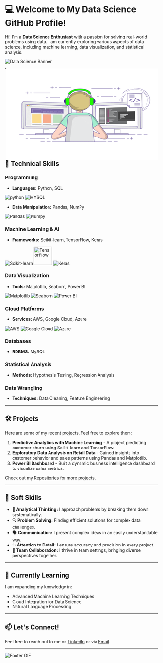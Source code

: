 # 💻 Welcome to My Data Science GitHub Profile!

Hi! I'm a **Data Science Enthusiast** with a passion for solving real-world problems using data. I am currently exploring various aspects of data science, including machine learning, data visualization, and statistical analysis.

![Data Science Banner](https://github.com/user-attachments/assets/8270442c-df8c-41f2-ba1d-aed2e4c36bf9) <!-- Replace with your own image -->

<img align="right" height="300" width="500" src="https://raw.githubusercontent.com/mikonoid/mikonoid/main/images/gifs/coder3.gif" />

---

## 🚀 **Technical Skills**

### Programming
- **Languages:** Python, SQL

<p align="left"><img 
src="https://github.com/user-attachments/assets/fb193712-51f0-4d4a-b822-d0466c034353" alt="python" title="python" width="60" height="60"/> <img src="https://github.com/user-attachments/assets/1bd26e2e-a762-41ab-a6c8-535cdca9df3b" alt="MYSQL" title="MYSQL" width="80" height="60"/>  </p>

- **Data Manipulation:** Pandas, NumPy  

<p align="left"><img 
src="https://github.com/user-attachments/assets/dea647dc-cd87-416f-a213-45821ea0a9a8" alt="Pandas" title="pandas" width="80" height="60"/> <img src="https://github.com/user-attachments/assets/ecfd80be-4919-4e53-a6c9-f5804046ba77" alt="Numpy" title="Numpy" width="60" height="60"/>  </p>


### Machine Learning & AI

- **Frameworks:** Scikit-learn, TensorFlow, Keras

<p align="left"><img 
src="https://github.com/user-attachments/assets/d179410a-25c0-42a6-bfea-b90d9d846cbc" alt="Scikit-learn" title="Scikit-learn" width="80" height="60"/> <img src="https://github.com/user-attachments/assets/d785aef0-48f1-4e93-83f0-840980a89821" title="TensorFlow" width="60" height="60"/> <img src="https://github.com/user-attachments/assets/1350d035-4d39-4a1a-880d-3226b92be1ec" alt="Keras" title="Keras" width="60" height="60"/>  </p>

### Data Visualization

- **Tools:** Matplotlib, Seaborn, Power BI

<p align="left"><img 
src="https://github.com/user-attachments/assets/060231db-5d6f-451f-ad2f-c54cd3fa5a84" alt="Matplotlib" title="Matplotlib" width="80" height="60"/> <img src="https://github.com/user-attachments/assets/b6f5e105-7009-4c97-8d1c-b73d59d1320e" alt="Seaborn" title="Seaborn" width="60" height="60"/> <img src="https://github.com/user-attachments/assets/8a7d6682-d126-462f-87ba-a02d4c6b0bec" alt="Power BI" title="Power BI" width="60" height="60"/>  </p>


### Cloud Platforms

- **Services:** AWS, Google Cloud, Azure

<p align="left"><img 
src="https://github.com/user-attachments/assets/901e476c-e7c8-4eba-96b9-1edba690f2aa" alt="AWS" title="AWS" width="80" height="60"/> <img src="https://github.com/user-attachments/assets/713cca13-5dda-4ed1-b9d2-13132fb51472" alt="Google Cloud" title="Google Cloud" width="60" height="60"/>  <img src="https://github.com/user-attachments/assets/901376d3-b952-4dee-86bc-d44084de1425" alt="Azure" title="Azure" width="60" height="60"/> </p>

### Databases
- **RDBMS:** MySQL  

### Statistical Analysis

- **Methods:** Hypothesis Testing, Regression Analysis  

### Data Wrangling

- **Techniques:** Data Cleaning, Feature Engineering  

---

## 🛠 **Projects**
Here are some of my recent projects. Feel free to explore them:

1. **Predictive Analytics with Machine Learning** - A project predicting customer churn using Scikit-learn and TensorFlow.
2. **Exploratory Data Analysis on Retail Data** - Gained insights into customer behavior and sales patterns using Pandas and Matplotlib.
3. **Power BI Dashboard** - Built a dynamic business intelligence dashboard to visualize sales metrics.

Check out my [Repositories](https://github.com/your-profile-name) for more projects.

---

## 🌟 **Soft Skills**
- 🧠 **Analytical Thinking:** I approach problems by breaking them down systematically.
- 🔍 **Problem Solving:** Finding efficient solutions for complex data challenges.
- 🗣️ **Communication:** I present complex ideas in an easily understandable way.
- ✨ **Attention to Detail:** I ensure accuracy and precision in every project.
- 👥 **Team Collaboration:** I thrive in team settings, bringing diverse perspectives together.

---

## 🌱 **Currently Learning**
I am expanding my knowledge in:
- Advanced Machine Learning Techniques
- Cloud Integration for Data Science
- Natural Language Processing

---

## 📫 **Let's Connect!**
Feel free to reach out to me on [LinkedIn](https://www.linkedin.com) or via [Email](mailto:your-email@example.com).

---

![Footer GIF](https://media.giphy.com/media/3oKIPf3C7HqqYBVcCk/giphy.gif) <!-- Replace with your own gif -->

